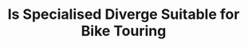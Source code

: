 ---
layout: community
category: community
title: "Is Specialised Diverge Suitable for Bike Touring"
description: " I have a specialised  diverge alloy frame  bike.  I was wondering  how suitable  it is for bike touring .. we don't bikepack for more than 5 days. Frame. Regardless of the frame, the weakness of the system is the spokes."
isTopLevel: false
isSingleLevel: false
isArticle: false
datePublished: 2022-07-17 09:13:00 +0300
dateModified: 2022-07-17 09:13:00 +0300
published: false
---